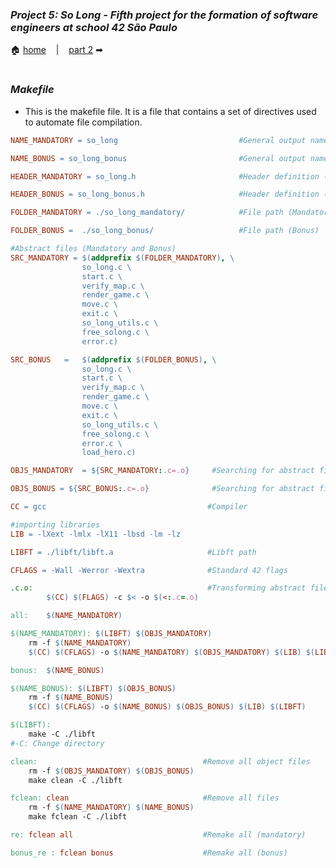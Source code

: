 ### _Project 5: So Long - Fifth project for the formation of software engineers at school 42 São Paulo_

🏠 [home](https://github.com/Vinicius-Santoro/42-formation-lvl1-5.so-long) &nbsp;&nbsp;&nbsp;|&nbsp;&nbsp;&nbsp; [part 2](https://github.com/Vinicius-Santoro/42-formation-lvl1-5.so-long/blob/main/READMES/02.so_long.md) ➡
<h1>

### _Makefile_

- This is the makefile file. It is a file that contains a set of directives used to automate file compilation.


````Makefile
NAME_MANDATORY = so_long                           #General output name (Mandatory)

NAME_BONUS = so_long_bonus                         #General output name (Bonus)

HEADER_MANDATORY = so_long.h                       #Header definition (Mandatory)

HEADER_BONUS = so_long_bonus.h                     #Header definition (Bonus)

FOLDER_MANDATORY = ./so_long_mandatory/            #File path (Mandatory)

FOLDER_BONUS = 	./so_long_bonus/                   #File path (Bonus)

#Abstract files (Mandatory and Bonus)
SRC_MANDATORY =	$(addprefix $(FOLDER_MANDATORY), \ 
				so_long.c \
				start.c \
				verify_map.c \
				render_game.c \
				move.c \
				exit.c \
				so_long_utils.c \
				free_solong.c \
				error.c)

SRC_BONUS	=	$(addprefix $(FOLDER_BONUS), \ 
				so_long.c \
				start.c \
				verify_map.c \
				render_game.c \
				move.c \
				exit.c \
				so_long_utils.c \
				free_solong.c \
				error.c \
				load_hero.c)

OBJS_MANDATORY	= ${SRC_MANDATORY:.c=.o}     #Searching for abstract files to transform into object files (Mandatory)

OBJS_BONUS = ${SRC_BONUS:.c=.o}              #Searching for abstract files to transform into object files (Bonus)

CC = gcc                                    #Compiler

#importing libraries
LIB = -lXext -lmlx -lX11 -lbsd -lm -lz

LIBFT = ./libft/libft.a                     #Libft path

CFLAGS = -Wall -Werror -Wextra              #Standard 42 flags

.c.o:                                       #Transforming abstract files into object files
		$(CC) $(FLAGS) -c $< -o $(<:.c=.o)

all:	$(NAME_MANDATORY)

$(NAME_MANDATORY): $(LIBFT) $(OBJS_MANDATORY)
	rm -f $(NAME_MANDATORY)
	$(CC) $(CFLAGS) -o $(NAME_MANDATORY) $(OBJS_MANDATORY) $(LIB) $(LIBFT)

bonus:  $(NAME_BONUS)

$(NAME_BONUS): $(LIBFT) $(OBJS_BONUS)
	rm -f $(NAME_BONUS)
	$(CC) $(CFLAGS) -o $(NAME_BONUS) $(OBJS_BONUS) $(LIB) $(LIBFT)

$(LIBFT):
	make -C ./libft
#-C: Change directory

clean:                                     #Remove all object files
	rm -f $(OBJS_MANDATORY) $(OBJS_BONUS)
	make clean -C ./libft

fclean: clean                              #Remove all files
	rm -f $(NAME_MANDATORY) $(NAME_BONUS)
	make fclean -C ./libft

re: fclean all                             #Remake all (mandatory)

bonus_re : fclean bonus                    #Remake all (bonus)

````
